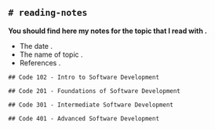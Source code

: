 `# reading-notes`
------

**You should find here my notes for the topic that I read with .**

* The date .
* The name of topic .
* References .

```## Code 102 - Intro to Software Development```

```## Code 201 - Foundations of Software Development```

```## Code 301 - Intermediate Software Development```

```## Code 401 - Advanced Software Development```


